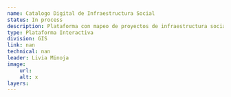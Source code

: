 ```yaml
---
name: Catalogo Digital de Infraestructura Social
status: In process
description: Plataforma con mapeo de proyectos de infraestructura social suportados por el GIS, de distintas divisiones. La herramienta permite geolocalizar los proyectos, y recoge datos claves como costos por m2 construido, plazos de ejecución, costos de diseño y supervisión de obra, entre otros, para facilitar la planificación. Incluye tambien fotografia y planos de los proyectos. 
type: Plataforma Interactiva
division: GIS
link: nan
technical: nan
leader: Livia Minoja
image: 
    url: 
    alt: x
layers:
---
```

    